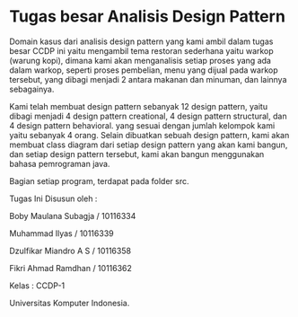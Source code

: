 # Tugas besar Analisis Design Pattern 

Domain kasus dari analisis design pattern yang kami ambil dalam tugas besar CCDP ini yaitu mengambil tema restoran sederhana yaitu warkop (warung kopi), dimana kami akan menganalisis setiap proses yang ada dalam warkop, seperti proses pembelian, menu yang dijual pada warkop tersebut, yang dibagi menjadi 2 antara makanan dan minuman, dan lainnya sebagainya.

Kami telah membuat design pattern sebanyak 12 design pattern, yaitu dibagi menjadi 4 design pattern creational, 4 design pattern structural, dan 4 design pattern behavioral. yang sesuai dengan jumlah kelompok kami yaitu sebanyak 4 orang. Selain dibuatkan sebuah design pattern, kami akan membuat class diagram dari setiap design pattern yang akan kami bangun, dan setiap design pattern tersebut, kami akan bangun menggunakan bahasa pemrograman java.

Bagian setiap program, terdapat pada folder src.

Tugas Ini Disusun oleh :

Boby Maulana Subagja	/ 10116334

Muhammad Ilyas 	/ 10116339

Dzulfikar Miandro A S	/ 10116358

Fikri Ahmad Ramdhan	/ 10116362


Kelas : CCDP-1

Universitas Komputer Indonesia.
